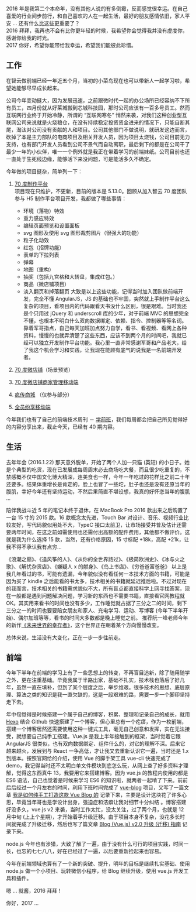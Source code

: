 2016 年是我第二个本命年，没有其他人说的有多倒霉，反而感觉很幸运。在自己喜爱的行业间步前行，和自己喜欢的人在一起生活，最好的朋友感情依旧，家人平安 ... 还有什么比这些更重要了？  
2016 拜拜，我再也不会有比你更年轻的时候，我希望你会觉得我并没有虚度你，感谢你给我的时光。  
2017 你好，希望你能带给我幸运，希望我们能彼此珍惜。

## 工作

在智云做前端已经一年近五个月，当初的小菜鸟现在也可以带新人一起学习啦，希望她能够尽早成长起来。

公司今年变动挺大，因为发展迅速，之前跟微时代一起的办公场所已经容纳不下所有员工，四月份就从好莱城搬到芯城科技园，那时公司应该有一百多号员工。然而互联网行业终于开始冷静，所谓的 “互联网寒冬” 悄然来袭，对我们这种创业型互联网公司来说就是火烧粮仓，在没有持续稳定投资资金进来的情况下，只能自断其尾，淘汰对公司没有贡献的人和项目。公司其他部门不做说明，就研发这边而言，砍掉了本是主力部队的电商项目及相关开发人员，因为项目太烧钱，公司目前无力支持，也有部门开发人员看到公司不景气而自动离职，最后剩下的都是在公司干了最少一年的小伙伴，唯一一个例外就是我正在带着学习的前端妹纸。公司目前也还一直处于生死线边缘，能够活下来没问题，可是能活多久不确定。

今年做的项目挺杂，简单列一下：

1. [70 度制作平台](http://my.70c.com/)  
    项目现在只维护，不更新，目前的版本是 5.13.0。回顾从加入智云 70 度团队参与 H5 制作平台项目开发，我都做了哪些事情：

   - 环境（落物）特效
   - 重力感应特效
   - 编辑页面预览和设置面板
   - svg 图形及使用 svg 图形裁剪图片（很强大的功能）
   - 粒子化动效
   - 红包（招牌功能）
   - 表单的下拉列表
   - 弹幕
   - 地图（重构）
   - 抽奖（包括九宫格和大转盘，集成红包。）
   - 商品（微店铺项目）
   - 淡入翻页和掉落翻页
     大致是以上这些功能，记得当时加入团队做前端开发，完全不懂 AngularJS，JS 的基础也不牢固，突然就上手制作平台这么复杂的项目，看项目内的代码跟看天书没什么区别，很是艰难。当时我还是个只用过 jQuery 和 underscroll 库的少年，对于前端 MVC 的思想完全不懂，也根本不明白什么双向数据绑定、依赖、指令、控制器等等名词。靠着军哥指点，自己每天加班加点努力自学，看书、看视频、看网上各种资料，慢慢的也就弄清楚了这些东西，应该不到两个月的时间吧，我就已经可以独立开发制作平台功能。我心里一直非常感谢军哥和产品老大，给了我这个机会学习和实践，让我现在能顾有底气的说我是一名前端开发者。

2. [70 度微店铺](http://shop.70c.com/ecindex/Index)（场景预览）
3. [70 度微店铺商家管理移动端](http://mseller.70c.com/)
4. [疯传商城](http://shop.fengchuan.me/) （仅参与部分）
5. [全员纷享移动端](http://user.qyshare.cn/Content/home/)

今年我们也有了自己的前端技术周刊 － [学前班](http://f2e-journey.github.io/xueqianban/#)，我们每周都会把自己所见觉得好的内容分享出来，截止今天，已经有 40 期内容。

## 生活

去年年会 (2016.1.22) 那天意外脱单，开始了两个人加一只猫 (英短) 的小日子。她是个典型的吃货，现在已发展成每周周末必去商场吃大餐，而且很少吃重复的，不禁感概不仅中国文化博大精深，连美食也一样，今年一年吃过的花样比之前二十年还要多。结果体重增长是肯定的，脸上也冒了一些坨，肚子也还是没有还原当年的腹肌，幸好今年还有坚持运动，不然后果简直不堪设想，我真的好怀恋当年的腹肌 ...

陪伴我战斗近 5 年的笔记本终于退休，在 MacBook Pro 2016 款出来之后购置了一台 15 寸的 2015 款。16 款概念太先进，Touch Bar 对设计、音乐、视频行业比较友好，写代码貌似用处不大，TypeC 接口太前卫，让市场接受并普及估计还需要两年时间，在这之前如需使用也还需付出高额的配件费用，其他都不做评价。这就是我为什么选择 15 款，当然，还有价格原因，15 寸标配 +18k，高配 +21k，让我不得不承认我有点穷...

《浪潮之巅》、《追风筝的人》、《从你的全世界路过》、《极简欧洲史》、《冰与火之歌》、《解忧杂货店》、《嫌疑人 x 的献身》、《岛上书店》、《穷爸爸富爸爸》
以上是我几年看过的书，可能有遗漏，今年貌似没有看任何一本技术方面的书籍，可能是因为买了 kindle 之后能看的书太多，技术相关的书籍就延迟推后啦。不过对现在的我而言，技术相关的书籍需求貌似不大，所有盲点都直接科学上网寻找答案，现在一般都是遇到问题解决问题，学习新的东西也不需要书籍，直接看官网教程就 OK。其实用来看书的时间也没有多少，工作睡觉就占据了三分之二的时间，剩下三分之一的时间也要要陪女朋友和家人、充电学习、运动、写博客 (今年下半年开始)、偶尔加班等等，看书的时间大多数都是晚上睡觉之前。
推荐阮一峰老师今年的新作[《未来世界的幸存者》](https://ruanyf.github.io/survivor/)，这个世界正在朝着某个方向慢慢改变。

总体来说，生活没有大变化，正在一步一步往前走。

## 前端

今年下半年在前端的学习上有了一些思想上的转变，不再盲目追新，除了随用随学之外，更在注重基础。毕竟我属于半路出家，基础不扎实，技术栈也落后了好几年，虽然一直在填补，但到了某个层度之后，举步维艰。很多技术的思想、底层原理、算法之类的知识是我一直欠缺的，这是一段艰难的路，需要一步一个脚印坚持走下去。

年中旬觉得是时候搭建一个属于自己的博客，积累、整理和记录自己的成长，就用 [Hexo](https://hexo.io/zh-cn/index.html) 结合 Github 快速搭建了一个博客，但心里总有一个疙瘩，作为一枚前端，搭建一个博客居然还需要使用这种一键式工具，毫无自己创意和发挥，实在无法接受，就想要自己纯手工搭建。Vue.js 是我上半年接触到的框架，当时觉着它跟 AngularJS 很类似，也有双向数据绑定、组件什么的，对它的理解不深。后来它越来越火，发展到与 React 一争高低，才让我又去重新认识它一遍，当时还是 1.x 到版本。按照官网给的介绍，使用 Vue 的脚手架工具 vue-cli 快速完成了 demo，我记得当时还不太明白单文件模块到底怎么玩，从网上查了好多资料才理解，觉得这东西真牛 13，我要用它来搭建博客。因为 vue.js 的教程内使用的都是 ES6 语法，自己也觉着是时候来学习 ES6 的知识啦，就两者一起啃了下来。前前后后经过一个月左右的时间，利用下班时间完成了 [vue-blog](https://github.com/Monine/vue-blog) 项目，又写了一篇文章 [我是如何纯手工打造这款 Vue Blog 的](https://monine.github.io/#/article/7) 记录下来，主要是设计这块花了许多心思，毕竟当年哥也是学设计出身，强迫症和洁癖让我对细节十分纠结 。博客搭建好没多久，vue.js v2 来袭，当时工作太忙，没太关注，过了两个月，也就是 12 月中旬 (上上个星期)，才开始着手升级迁移。由于项目本身不复杂，没花多长时间就完成了升级迁移，然后也写了篇文章 [Blog (Vue.js) v2.0 升级 (迁移) 指南](https://monine.github.io/#/article/11) 记录下来。

node.js 今年也有涉猎，大致了解了一遍，由于没有什么可行的项目实践，时间一长，也忘的七七八八，好在已经过了一遍，以后要重新捡起来也容易。

今年在前端领域也算有了一个新的突破、提升，明年的目标是继续扎实基础、使用 node.js 做一个小项目、玩转微信小程序，给 Blog 继续升级，使用 vue.js 开发工具和插件。

嗯 ... 就酱，2016 拜拜！

你好，2017 ...
